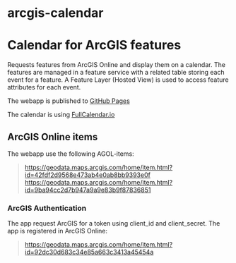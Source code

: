 # arcgis-calendar

# Calendar for ArcGIS features
Requests features from ArcGIS Online and display them on a calendar. The features are managed in a feature service with a related table storing each event for a feature. A Feature Layer (Hosted View) is used to access feature attributes for each event. 

The webapp is published to [GitHub Pages](https://ingean.github.io/arcgis-calendar) 


The calendar is using [FullCalendar.io](https://fullcalendar.io/)

## ArcGIS Online items
The webapp use the following AGOL-items:
>https://geodata.maps.arcgis.com/home/item.html?id=42fdf2d9568e473ab4e0ab8bb9393e0f
>https://geodata.maps.arcgis.com/home/item.html?id=9ba94cc2d7b947a9a9e83b9f87836851

### ArcGIS Authentication
The app request ArcGIS for a token using client_id and client_secret. The app is registered in ArcGIS Online:
>https://geodata.maps.arcgis.com/home/item.html?id=92dc30d683c34e85a663c3413a45454a
